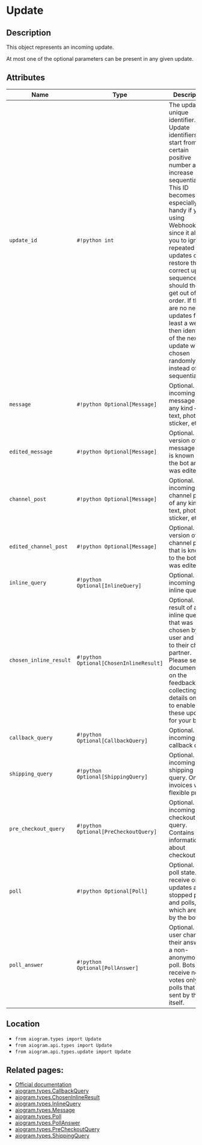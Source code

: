 # Update

## Description

This object represents an incoming update.

At most one of the optional parameters can be present in any given update.


## Attributes

| Name | Type | Description |
| - | - | - |
| `update_id` | `#!python int` | The update‘s unique identifier. Update identifiers start from a certain positive number and increase sequentially. This ID becomes especially handy if you’re using Webhooks, since it allows you to ignore repeated updates or to restore the correct update sequence, should they get out of order. If there are no new updates for at least a week, then identifier of the next update will be chosen randomly instead of sequentially. |
| `message` | `#!python Optional[Message]` | Optional. New incoming message of any kind — text, photo, sticker, etc. |
| `edited_message` | `#!python Optional[Message]` | Optional. New version of a message that is known to the bot and was edited |
| `channel_post` | `#!python Optional[Message]` | Optional. New incoming channel post of any kind — text, photo, sticker, etc. |
| `edited_channel_post` | `#!python Optional[Message]` | Optional. New version of a channel post that is known to the bot and was edited |
| `inline_query` | `#!python Optional[InlineQuery]` | Optional. New incoming inline query |
| `chosen_inline_result` | `#!python Optional[ChosenInlineResult]` | Optional. The result of an inline query that was chosen by a user and sent to their chat partner. Please see our documentation on the feedback collecting for details on how to enable these updates for your bot. |
| `callback_query` | `#!python Optional[CallbackQuery]` | Optional. New incoming callback query |
| `shipping_query` | `#!python Optional[ShippingQuery]` | Optional. New incoming shipping query. Only for invoices with flexible price |
| `pre_checkout_query` | `#!python Optional[PreCheckoutQuery]` | Optional. New incoming pre-checkout query. Contains full information about checkout |
| `poll` | `#!python Optional[Poll]` | Optional. New poll state. Bots receive only updates about stopped polls and polls, which are sent by the bot |
| `poll_answer` | `#!python Optional[PollAnswer]` | Optional. A user changed their answer in a non-anonymous poll. Bots receive new votes only in polls that were sent by the bot itself. |



## Location

- `from aiogram.types import Update`
- `from aiogram.api.types import Update`
- `from aiogram.api.types.update import Update`

## Related pages:

- [Official documentation](https://core.telegram.org/bots/api#update)
- [aiogram.types.CallbackQuery](../types/callback_query.md)
- [aiogram.types.ChosenInlineResult](../types/chosen_inline_result.md)
- [aiogram.types.InlineQuery](../types/inline_query.md)
- [aiogram.types.Message](../types/message.md)
- [aiogram.types.Poll](../types/poll.md)
- [aiogram.types.PollAnswer](../types/poll_answer.md)
- [aiogram.types.PreCheckoutQuery](../types/pre_checkout_query.md)
- [aiogram.types.ShippingQuery](../types/shipping_query.md)

